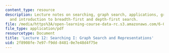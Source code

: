 ```yaml
---
content_type: resource
description: Lecture notes on searching, graph search, applications, graph representations,
  and introduction to breadth-first and depth-first search.
file: /media/https%3A/open-learning-course-data-rc.s3.amazonaws.com/6-006-introduction-to-algorithms-spring-2008/2f8908fe7e97f9dd84810e7e48d4f75e_lec12.pdf
file_type: application/pdf
resourcetype: Document
title: 'Lecture 12: Searching I: Graph Search and Representations'
uid: 2f8908fe-7e97-f9dd-8481-0e7e48d4f75e
---
```

